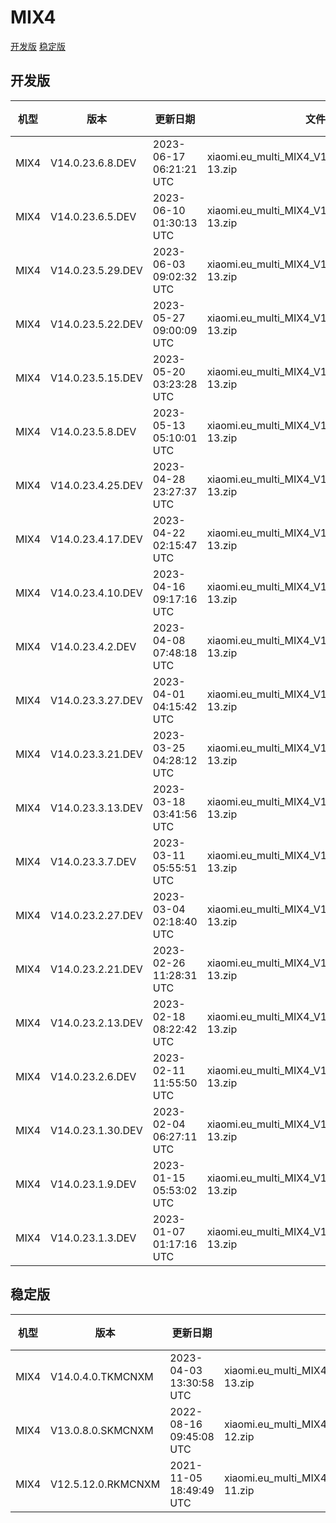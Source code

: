 # MIX4
[开发版](#开发版)  [稳定版](#稳定版)
## 开发版
| 机型 | 版本 | 更新日期 | 文件名 | 大小 | 下载链接 |
| ---- | ---- | ---- | ---- | ---- | ---- |
| MIX4 | V14.0.23.6.8.DEV | 2023-06-17 06:21:21 UTC | xiaomi.eu_multi_MIX4_V14.0.23.6.8.DEV_v14-13.zip | 5.1 GB | [SourceForge](https://sourceforge.net/projects/xiaomi-eu-multilang-miui-roms/files/xiaomi.eu/MIUI-WEEKLY-RELEASES/V14.0.23.6.8.DEV/xiaomi.eu_multi_MIX4_V14.0.23.6.8.DEV_v14-13.zip/download) |
| MIX4 | V14.0.23.6.5.DEV | 2023-06-10 01:30:13 UTC | xiaomi.eu_multi_MIX4_V14.0.23.6.5.DEV_v14-13.zip | 5.1 GB | [SourceForge](https://sourceforge.net/projects/xiaomi-eu-multilang-miui-roms/files/xiaomi.eu/MIUI-WEEKLY-RELEASES/V14.0.23.6.5.DEV/xiaomi.eu_multi_MIX4_V14.0.23.6.5.DEV_v14-13.zip/download) |
| MIX4 | V14.0.23.5.29.DEV | 2023-06-03 09:02:32 UTC | xiaomi.eu_multi_MIX4_V14.0.23.5.29.DEV_v14-13.zip | 5.1 GB | [SourceForge](https://sourceforge.net/projects/xiaomi-eu-multilang-miui-roms/files/xiaomi.eu/MIUI-WEEKLY-RELEASES/V14.0.23.5.29.DEV/xiaomi.eu_multi_MIX4_V14.0.23.5.29.DEV_v14-13.zip/download) |
| MIX4 | V14.0.23.5.22.DEV | 2023-05-27 09:00:09 UTC | xiaomi.eu_multi_MIX4_V14.0.23.5.22.DEV_v14-13.zip | 5.1 GB | [SourceForge](https://sourceforge.net/projects/xiaomi-eu-multilang-miui-roms/files/xiaomi.eu/MIUI-WEEKLY-RELEASES/V14.0.23.5.22.DEV/xiaomi.eu_multi_MIX4_V14.0.23.5.22.DEV_v14-13.zip/download) |
| MIX4 | V14.0.23.5.15.DEV | 2023-05-20 03:23:28 UTC | xiaomi.eu_multi_MIX4_V14.0.23.5.15.DEV_v14-13.zip | 5.1 GB | [SourceForge](https://sourceforge.net/projects/xiaomi-eu-multilang-miui-roms/files/xiaomi.eu/MIUI-WEEKLY-RELEASES/V14.0.23.5.15.DEV/xiaomi.eu_multi_MIX4_V14.0.23.5.15.DEV_v14-13.zip/download) |
| MIX4 | V14.0.23.5.8.DEV | 2023-05-13 05:10:01 UTC | xiaomi.eu_multi_MIX4_V14.0.23.5.8.DEV_v14-13.zip | 5.1 GB | [SourceForge](https://sourceforge.net/projects/xiaomi-eu-multilang-miui-roms/files/xiaomi.eu/MIUI-WEEKLY-RELEASES/V14.0.23.5.8.DEV/xiaomi.eu_multi_MIX4_V14.0.23.5.8.DEV_v14-13.zip/download) |
| MIX4 | V14.0.23.4.25.DEV | 2023-04-28 23:27:37 UTC | xiaomi.eu_multi_MIX4_V14.0.23.4.25.DEV_v14-13.zip | 5.1 GB | [SourceForge](https://sourceforge.net/projects/xiaomi-eu-multilang-miui-roms/files/xiaomi.eu/MIUI-WEEKLY-RELEASES/V14.0.23.4.25.DEV/xiaomi.eu_multi_MIX4_V14.0.23.4.25.DEV_v14-13.zip/download) |
| MIX4 | V14.0.23.4.17.DEV | 2023-04-22 02:15:47 UTC | xiaomi.eu_multi_MIX4_V14.0.23.4.17.DEV_v14-13.zip | 5.1 GB | [SourceForge](https://sourceforge.net/projects/xiaomi-eu-multilang-miui-roms/files/xiaomi.eu/MIUI-WEEKLY-RELEASES/V14.0.23.4.17.DEV/xiaomi.eu_multi_MIX4_V14.0.23.4.17.DEV_v14-13.zip/download) |
| MIX4 | V14.0.23.4.10.DEV | 2023-04-16 09:17:16 UTC | xiaomi.eu_multi_MIX4_V14.0.23.4.10.DEV_v14-13.zip | 5.1 GB | [SourceForge](https://sourceforge.net/projects/xiaomi-eu-multilang-miui-roms/files/xiaomi.eu/MIUI-WEEKLY-RELEASES/V14.0.23.4.10.DEV/xiaomi.eu_multi_MIX4_V14.0.23.4.10.DEV_v14-13.zip/download) |
| MIX4 | V14.0.23.4.2.DEV | 2023-04-08 07:48:18 UTC | xiaomi.eu_multi_MIX4_V14.0.23.4.2.DEV_v14-13.zip | 5.1 GB | [SourceForge](https://sourceforge.net/projects/xiaomi-eu-multilang-miui-roms/files/xiaomi.eu/MIUI-WEEKLY-RELEASES/V14.0.23.4.2.DEV/xiaomi.eu_multi_MIX4_V14.0.23.4.2.DEV_v14-13.zip/download) |
| MIX4 | V14.0.23.3.27.DEV | 2023-04-01 04:15:42 UTC | xiaomi.eu_multi_MIX4_V14.0.23.3.27.DEV_v14-13.zip | 5.1 GB | [SourceForge](https://sourceforge.net/projects/xiaomi-eu-multilang-miui-roms/files/xiaomi.eu/MIUI-WEEKLY-RELEASES/V14.0.23.3.27.DEV/xiaomi.eu_multi_MIX4_V14.0.23.3.27.DEV_v14-13.zip/download) |
| MIX4 | V14.0.23.3.21.DEV | 2023-03-25 04:28:12 UTC | xiaomi.eu_multi_MIX4_V14.0.23.3.21.DEV_v14-13.zip | 5.1 GB | [SourceForge](https://sourceforge.net/projects/xiaomi-eu-multilang-miui-roms/files/xiaomi.eu/MIUI-WEEKLY-RELEASES/V14.0.23.3.21.DEV/xiaomi.eu_multi_MIX4_V14.0.23.3.21.DEV_v14-13.zip/download) |
| MIX4 | V14.0.23.3.13.DEV | 2023-03-18 03:41:56 UTC | xiaomi.eu_multi_MIX4_V14.0.23.3.13.DEV_v14-13.zip | 5.1 GB | [SourceForge](https://sourceforge.net/projects/xiaomi-eu-multilang-miui-roms/files/xiaomi.eu/MIUI-WEEKLY-RELEASES/V14.0.23.3.13.DEV/xiaomi.eu_multi_MIX4_V14.0.23.3.13.DEV_v14-13.zip/download) |
| MIX4 | V14.0.23.3.7.DEV | 2023-03-11 05:55:51 UTC | xiaomi.eu_multi_MIX4_V14.0.23.3.7.DEV_v14-13.zip | 5.2 GB | [SourceForge](https://sourceforge.net/projects/xiaomi-eu-multilang-miui-roms/files/xiaomi.eu/MIUI-WEEKLY-RELEASES/V14.0.23.3.7.DEV/xiaomi.eu_multi_MIX4_V14.0.23.3.7.DEV_v14-13.zip/download) |
| MIX4 | V14.0.23.2.27.DEV | 2023-03-04 02:18:40 UTC | xiaomi.eu_multi_MIX4_V14.0.23.2.27.DEV_v14-13.zip | 5.2 GB | [SourceForge](https://sourceforge.net/projects/xiaomi-eu-multilang-miui-roms/files/xiaomi.eu/MIUI-WEEKLY-RELEASES/V14.0.23.2.27.DEV/xiaomi.eu_multi_MIX4_V14.0.23.2.27.DEV_v14-13.zip/download) |
| MIX4 | V14.0.23.2.21.DEV | 2023-02-26 11:28:31 UTC | xiaomi.eu_multi_MIX4_V14.0.23.2.21.DEV_v14-13.zip | 5.2 GB | [SourceForge](https://sourceforge.net/projects/xiaomi-eu-multilang-miui-roms/files/xiaomi.eu/MIUI-WEEKLY-RELEASES/V14.0.23.2.21.DEV/xiaomi.eu_multi_MIX4_V14.0.23.2.21.DEV_v14-13.zip/download) |
| MIX4 | V14.0.23.2.13.DEV | 2023-02-18 08:22:42 UTC | xiaomi.eu_multi_MIX4_V14.0.23.2.13.DEV_v14-13.zip | 5.2 GB | [SourceForge](https://sourceforge.net/projects/xiaomi-eu-multilang-miui-roms/files/xiaomi.eu/MIUI-WEEKLY-RELEASES/V14.0.23.2.13.DEV/xiaomi.eu_multi_MIX4_V14.0.23.2.13.DEV_v14-13.zip/download) |
| MIX4 | V14.0.23.2.6.DEV | 2023-02-11 11:55:50 UTC | xiaomi.eu_multi_MIX4_V14.0.23.2.6.DEV_v14-13.zip | 5.2 GB | [SourceForge](https://sourceforge.net/projects/xiaomi-eu-multilang-miui-roms/files/xiaomi.eu/MIUI-WEEKLY-RELEASES/V14.0.23.2.6.DEV/xiaomi.eu_multi_MIX4_V14.0.23.2.6.DEV_v14-13.zip/download) |
| MIX4 | V14.0.23.1.30.DEV | 2023-02-04 06:27:11 UTC | xiaomi.eu_multi_MIX4_V14.0.23.1.30.DEV_v14-13.zip | 5.1 GB | [SourceForge](https://sourceforge.net/projects/xiaomi-eu-multilang-miui-roms/files/xiaomi.eu/MIUI-WEEKLY-RELEASES/V14.0.23.1.30.DEV/xiaomi.eu_multi_MIX4_V14.0.23.1.30.DEV_v14-13.zip/download) |
| MIX4 | V14.0.23.1.9.DEV | 2023-01-15 05:53:02 UTC | xiaomi.eu_multi_MIX4_V14.0.23.1.9.DEV_v14-13.zip | 5.0 GB | [SourceForge](https://sourceforge.net/projects/xiaomi-eu-multilang-miui-roms/files/xiaomi.eu/MIUI-WEEKLY-RELEASES/V14.0.23.1.9.DEV/xiaomi.eu_multi_MIX4_V14.0.23.1.9.DEV_v14-13.zip/download) |
| MIX4 | V14.0.23.1.3.DEV | 2023-01-07 01:17:16 UTC | xiaomi.eu_multi_MIX4_V14.0.23.1.3.DEV_v14-13.zip | 4.8 GB | [SourceForge](https://sourceforge.net/projects/xiaomi-eu-multilang-miui-roms/files/xiaomi.eu/MIUI-WEEKLY-RELEASES/V14.0.23.1.3.DEV/xiaomi.eu_multi_MIX4_V14.0.23.1.3.DEV_v14-13.zip/download) |
## 稳定版
| 机型 | 版本 | 更新日期 | 文件名 | 大小 | 下载链接 |
| ---- | ---- | ---- | ---- | ---- | ---- |
| MIX4 | V14.0.4.0.TKMCNXM | 2023-04-03 13:30:58 UTC | xiaomi.eu_multi_MIX4_V14.0.4.0.TKMCNXM_v14-13.zip | 5.1 GB | [SourceForge](https://sourceforge.net/projects/xiaomi-eu-multilang-miui-roms/files/xiaomi.eu/MIUI-STABLE-RELEASES/MIUIv14/xiaomi.eu_multi_MIX4_V14.0.4.0.TKMCNXM_v14-13.zip/download) |
| MIX4 | V13.0.8.0.SKMCNXM | 2022-08-16 09:45:08 UTC | xiaomi.eu_multi_MIX4_V13.0.8.0.SKMCNXM_v13-12.zip | 4.5 GB | [SourceForge](https://sourceforge.net/projects/xiaomi-eu-multilang-miui-roms/files/xiaomi.eu/MIUI-STABLE-RELEASES/MIUIv13/xiaomi.eu_multi_MIX4_V13.0.8.0.SKMCNXM_v13-12.zip/download) |
| MIX4 | V12.5.12.0.RKMCNXM | 2021-11-05 18:49:49 UTC | xiaomi.eu_multi_MIX4_V12.5.12.0.RKMCNXM_v12-11.zip | 4.2 GB | [SourceForge](https://sourceforge.net/projects/xiaomi-eu-multilang-miui-roms/files/xiaomi.eu/MIUI-STABLE-RELEASES/MIUIv12/xiaomi.eu_multi_MIX4_V12.5.12.0.RKMCNXM_v12-11.zip/download) |
